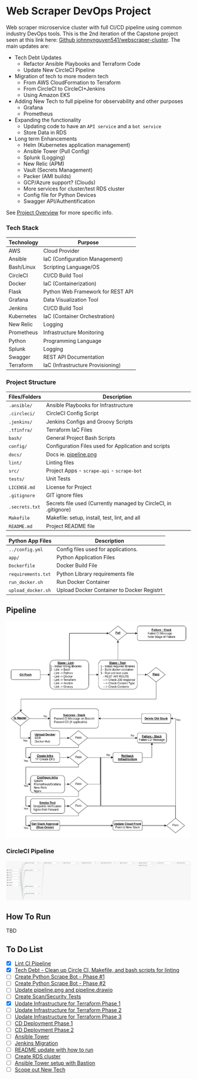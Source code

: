 [![<CircleCI>](https://circleci.com/gh/johnnynguyen541/webscraper-devops.svg?style=svg)](https://circleci.com/gh/circleci/circleci-docs)

# Web Scraper DevOps Project

Web scraper microservice cluster with full CI/CD pipeline using common industry DevOps tools.  This is the 2nd iteration of the Capstone project seen at this link here: [Github johnnynguyen541/webscraper-cluster](https://github.com/johnnynguyen541/webscraper-cluster).  The main updates are:

- Tech Debt Updates
    - Refactor Ansible Playbooks and Terraform Code
    - Update New CircleCI Pipeline
- Migration of tech to more modern tech
    - From AWS CloudFormation to Terraform
    - From CircleCI to CircleCI+Jenkins
    - Using Amazon EKS
- Adding New Tech to full pipeline for observability and other purposes
    - Grafana
    - Prometheus
- Expanding the functionality
    - Updating code to have an `API service` and a `bot service`
    - Store Data in RDS
- Long term Enhancements
    - Helm (Kubernetes application management)
    - Ansible Tower (Pull Config)
    - Splunk (Logging)
    - New Relic (APM)
    - Vault (Secrets Management)
    - Packer (AMI builds)
    - GCP/Azure support? (Clouds)
    - More services for cluster/test RDS cluster
    - Config file for Python Devices
    - Swagger API/Authentification

See [Project Overview](docs/project-overview.md) for more specific info.

### Tech Stack

Technology         | Purpose
------------------ | ------------------
AWS                | Cloud Provider
Ansible            | IaC (Configuration Management)
Bash/Linux         | Scripting Language/OS
CircleCI           | CI/CD Build Tool
Docker             | IaC (Containerization)
Flask              | Python Web Framework for REST API
Grafana            | Data Visualization Tool
Jenkins            | CI/CD Build Tool
Kubernetes         | IaC (Container Orchestration)
New Relic          | Logging
Prometheus         | Infrastructure Monitoring
Python             | Programming Language
Splunk             | Logging
Swagger            | REST API Documentation
Terraform          | IaC (Infrastructure Provisioning)

### Project Structure

Files/Folders      | Description
------------------ | ------------------
`.ansible/`        | Ansible Playbooks for Infrastructure
`.circleci/`       | CircleCI Config Script
`.jenkins/`        | Jenkins Configs and Groovy Scripts
`.tfinfra/`        | Terraform IaC Files
`bash/`            | General Project Bash Scripts
`config/`          | Configuration Files used for Application and scripts
`docs/`            | Docs ie. [pipeline.png](docs/pipeline.png)
`lint/`            | Linting files
`src/`             | Project Apps - `scrape-api` - `scrape-bot`
`tests/`           | Unit Tests
`LICENSE.md`       | License for Project
`.gitignore`       | GIT ignore files
`.secrets.txt`     | Secrets file used (Currently managed by CircleCI, in .gitignore)
`Makefile`         | Makefile: setup, install, test, lint, and all
`README.md`        | Project README file

Python App Files   | Description
------------------ | ------------------
`../config.yml`    | Config files used for applications.
`app/`             | Python Application Files
`Dockerfile`       | Docker Build File
`requirements.txt` | Python Library requirements file
`run_docker.sh`    | Run Docker Container
`upload_docker.sh` | Upload Docker Container to Docker Registrt

## Pipeline

![Blue/Green Deployment](docs/pipeline.png)

### CircleCI Pipeline

![CircleCI Pipeline](docs/circleci-pipeline.png)

## How To Run

TBD

## To Do List

- [x] [Lint CI Pipeline](https://github.com/johnnynguyen541/webscraper-devops/issues/1)
- [x] [Tech Debt - Clean up Circle CI, Makefile, and bash scripts for linting](https://github.com/johnnynguyen541/webscraper-devops/issues/4)
- [ ] [Create Python Scrape Bot - Phase #1](https://github.com/johnnynguyen541/webscraper-devops/issues/5)
- [ ] [Create Python Scrape Bot - Phase #2](https://github.com/johnnynguyen541/webscraper-devops/issues/6)
- [ ] [Update pipeline.png and pipeline.drawio](https://github.com/johnnynguyen541/webscraper-devops/issues/7)
- [ ] [Create Scan/Security Tests](https://github.com/johnnynguyen541/webscraper-devops/issues/8)
- [x] [Update Infrastructure for Terraform Phase 1](https://github.com/johnnynguyen541/webscraper-devops/issues/9)
- [ ] [Update Infrastructure for Terraform Phase 2](https://github.com/johnnynguyen541/webscraper-devops/issues/10)
- [ ] [Update Infrastructure for Terraform Phase 3](https://github.com/johnnynguyen541/webscraper-devops/issues/11)
- [ ] [CD Deployment Phase 1](https://github.com/johnnynguyen541/webscraper-devops/issues/12)
- [ ] [CD Deployment Phase 2](https://github.com/johnnynguyen541/webscraper-devops/issues/13)
- [ ] [Ansible Tower](https://github.com/johnnynguyen541/webscraper-devops/issues/14)
- [ ] [Jenkins Migration](https://github.com/johnnynguyen541/webscraper-devops/issues/15)
- [ ] [README update with how to run](https://github.com/johnnynguyen541/webscraper-devops/issues/16)
- [ ] [Create RDS cluster](https://github.com/johnnynguyen541/webscraper-devops/issues/17)
- [ ] [Ansible Tower setup with Bastion](https://github.com/johnnynguyen541/webscraper-devops/issues/18)
- [ ] [Scope out New Tech](https://github.com/johnnynguyen541/webscraper-devops/issues/19)
